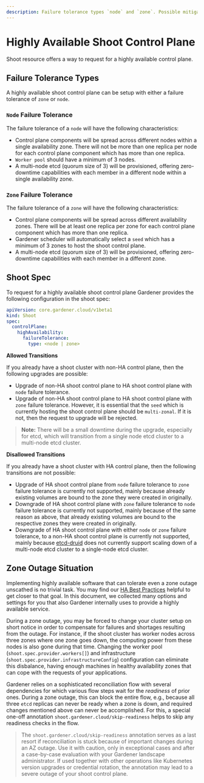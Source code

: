 ```yaml
---
description: Failure tolerance types `node` and `zone`. Possible mitigations for zone outages
---
```


# Highly Available Shoot Control Plane

Shoot resource offers a way to request for a highly available control plane.

## Failure Tolerance Types

A highly available shoot control plane can be setup with either a failure tolerance of `zone` or `node`.

### `Node` Failure Tolerance

The failure tolerance of a `node` will have the following characteristics:

* Control plane components will be spread across different nodes within a single availability zone. There will not be
  more than one replica per node for each control plane component which has more than one replica.
* `Worker pool` should have a minimum of 3 nodes.
* A multi-node etcd (quorum size of 3) will be provisioned, offering zero-downtime capabilities with each member in a
  different node within a single availability zone.

### `Zone` Failure Tolerance

The failure tolerance of a `zone` will have the following characteristics:

* Control plane components will be spread across different availability zones. There will be at least
  one replica per zone for each control plane component which has more than one replica.
* Gardener scheduler will automatically select a `seed` which has a minimum of 3 zones to host the shoot control plane.
* A multi-node etcd (quorum size of 3) will be provisioned, offering zero-downtime capabilities with each member in a
  different zone.

## Shoot Spec

To request for a highly available shoot control plane Gardener provides the following configuration in the shoot spec:

```yaml
apiVersion: core.gardener.cloud/v1beta1
kind: Shoot
spec:
  controlPlane:
    highAvailability:
      failureTolerance:
        type: <node | zone>
```

**Allowed Transitions**

If you already have a shoot cluster with non-HA control plane, then the following upgrades are possible:
* Upgrade of non-HA shoot control plane to HA shoot control plane with `node` failure tolerance.
* Upgrade of non-HA shoot control plane to HA shoot control plane with `zone` failure tolerance. However, it is essential that the `seed` which is currently hosting the shoot control plane should be `multi-zonal`. If it is not, then the request to upgrade will be rejected.

> **Note:** There will be a small downtime during the upgrade, especially for etcd, which will transition from a single node etcd cluster to a multi-node etcd cluster.

**Disallowed Transitions**

If you already have a shoot cluster with HA control plane, then the following transitions are not possible:
* Upgrade of HA shoot control plane from `node` failure tolerance to `zone` failure tolerance is currently not supported, mainly because already existing volumes are bound to the zone they were created in originally.
* Downgrade of HA shoot control plane with `zone` failure tolerance to `node` failure tolerance is currently not supported, mainly because of the same reason as above, that already existing volumes are bound to the respective zones they were created in originally.
* Downgrade of HA shoot control plane with either `node` or `zone` failure tolerance, to a non-HA shoot control plane is currently not supported, mainly because [etcd-druid](https://github.com/gardener/etcd-druid) does not currently support scaling down of a multi-node etcd cluster to a single-node etcd cluster.

## Zone Outage Situation

Implementing highly available software that can tolerate even a zone outage unscathed is no trivial task. You may find our [HA Best Practices](shoot_high_availability_best_practices.md) helpful to get closer to that goal. In this document, we collected many options and settings for you that also Gardener internally uses to provide a highly available service.

During a zone outage, you may be forced to change your cluster setup on short notice in order to compensate for failures and shortages resulting from the outage.
For instance, if the shoot cluster has worker nodes across three zones where one zone goes down, the computing power from these nodes is also gone during that time.
Changing the worker pool (`shoot.spec.provider.workers[]`) and infrastructure (`shoot.spec.provider.infrastructureConfig`) configuration can eliminate this disbalance, having enough machines in healthy availability zones that can cope with the requests of your applications.

Gardener relies on a sophisticated reconciliation flow with several dependencies for which various flow steps wait for the _readiness_ of prior ones.
During a zone outage, this can block the entire flow, e.g., because all three `etcd` replicas can never be ready when a zone is down, and required changes mentioned above can never be accomplished.
For this, a special one-off annotation `shoot.gardener.cloud/skip-readiness` helps to skip any readiness checks in the flow.

> The `shoot.gardener.cloud/skip-readiness` annotation serves as a last resort if reconciliation is stuck because of important changes during an AZ outage. Use it with caution, only in exceptional cases and after a case-by-case evaluation with your Gardener landscape administrator. If used together with other operations like Kubernetes version upgrades or credential rotation, the annotation may lead to a severe outage of your shoot control plane.
